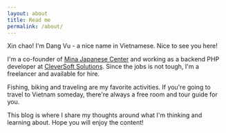 ```yaml
---
layout: about
title: Read me
permalink: /about/
---
```

Xin chao! I'm Dang Vu - a nice name in Vietnamese. Nice to see you here!

I'm a co-founder of [Mina Japanese Center](https://ja.mina.edu.vn) and working as a backend PHP developer at [CleverSoft Solutions](http://cleversoft.co/). Since the jobs is not tough, I'm a freelancer and available for hire.

Fishing, biking and traveling are my favorite activities. If you're going to travel to Vietnam someday, there're always a free room and tour guide for you.

This blog is where I share my thoughts around what I'm thinking and learning about. Hope you will enjoy the content!
